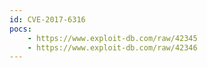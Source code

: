 ```yaml
---
id: CVE-2017-6316
pocs:
    - https://www.exploit-db.com/raw/42345
    - https://www.exploit-db.com/raw/42346
---
```

